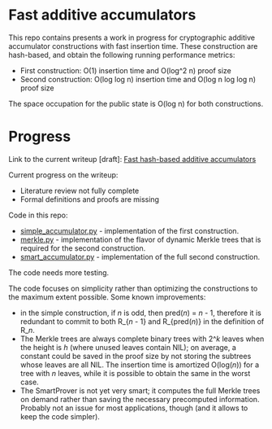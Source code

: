 # Fast additive accumulators

This repo contains presents a work in progress for cryptographic additive accumulator constructions with fast insertion time.
These construction are hash-based, and obtain the following running performance metrics:

- First construction: O(1) insertion time and O(log^2 n) proof size 
- Second construction: O(log log n) insertion time and O(log n log log n) proof size

The space occupation for the public state is O(log n) for both constructions.

# Progress

Link to the current writeup [draft]: [Fast hash-based additive accumulators](docs/paper-draft.pdf)

Current progress on the writeup:
- Literature review not fully complete
- Formal definitions and proofs are missing

Code in this repo:
- [simple_accumulator.py](accumulator/simple_accumulator.py) - implementation of the first construction.
- [merkle.py](accumulator/merkle.py) - implementation of the flavor of dynamic Merkle trees that is required for the second construction.
- [smart_accumulator.py](accumulator/smart_accumulator.py) - implementation of the full second construction.

The code needs more testing.

The code focuses on simplicity rather than optimizing the constructions to the maximum extent possible. Some known improvements:
- in the simple construction, if *n* is odd, then pred(*n*) = *n* - 1, therefore it is redundant to commit to both R_{*n* - 1} and R_{pred(*n*)} in the definition of R_*n*.
- The Merkle trees are always complete binary trees with 2^*k* leaves when the height is *h* (where unused leaves contain NIL); on average, a constant could be saved in the proof size by not storing the subtrees whose leaves are all NIL. The insertion time is amortized O(log(*n*)) for a tree with *n* leaves, while it is possible to obtain the same in the worst case.
- The SmartProver is not yet very smart; it computes the full Merkle trees on demand rather than saving the necessary precomputed information. Probably not an issue for most applications, though (and it allows to keep the code simpler).
